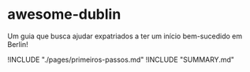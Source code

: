 # awesome-dublin

Um guia que busca ajudar expatriados a ter um início bem-sucedido em Berlin!

!INCLUDE "./pages/primeiros-passos.md"
!INCLUDE "SUMMARY.md"
